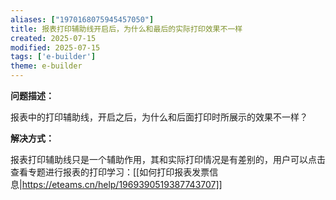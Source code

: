 ```yaml
---
aliases: ["1970168075945457050"]
title: 报表打印辅助线开启后，为什么和最后的实际打印效果不一样
created: 2025-07-15
modified: 2025-07-15
tags: ['e-builder']
theme: e-builder
---
```


**问题描述：**

报表中的打印辅助线，开启之后，为什么和后面打印时所展示的效果不一样？

**解决方式：**

报表打印辅助线只是一个辅助作用，其和实际打印情况是有差别的，用户可以点击查看专题进行报表的打印学习：[[如何打印报表发票信息|https://eteams.cn/help/1969390519387743707]]